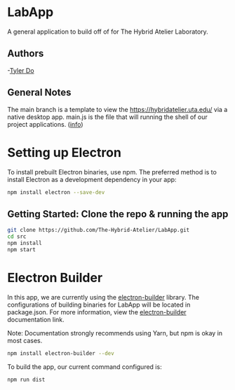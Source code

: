 # LabApp

A general application to build off of for The Hybrid Atelier Laboratory.

## Authors

-[Tyler Do](https://github.com/dotyler)

## General Notes

The main branch is a template to view the https://hybridatelier.uta.edu/ via a native desktop app.
main.js is the file that will running the shell of our project applications. ([info](https://www.electronjs.org/docs/latest/api/browser-window))

# Setting up Electron

To install prebuilt Electron binaries, use npm. The preferred method is to install Electron as a development dependency in your app:

```bash
npm install electron --save-dev
```

## Getting Started: Clone the repo & running the app

```bash
git clone https://github.com/The-Hybrid-Atelier/LabApp.git
cd src
npm install
npm start
```

# Electron Builder

In this app, we are currently using the [electron-builder](https://choosealicense.com/licenses/mit/) library.
The configurations of building binaries for LabApp will be located in package.json.
For more information, view the [electron-builder](https://choosealicense.com/licenses/mit/) documentation link.

Note: Documentation strongly recommends using Yarn, but npm is okay in most cases.

```bash
npm install electron-builder --dev
```

To build the app, our current command configured is:

```bash
npm run dist
```
